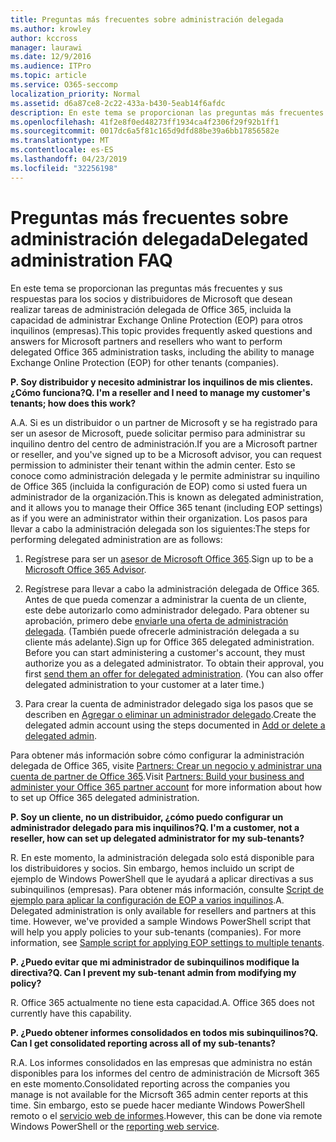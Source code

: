 ```yaml
---
title: Preguntas más frecuentes sobre administración delegada
ms.author: krowley
author: kccross
manager: laurawi
ms.date: 12/9/2016
ms.audience: ITPro
ms.topic: article
ms.service: O365-seccomp
localization_priority: Normal
ms.assetid: d6a87ce8-2c22-433a-b430-5eab14f6afdc
description: En este tema se proporcionan las preguntas más frecuentes y sus respuestas para los socios y distribuidores de Microsoft que desean realizar tareas de administración delegada de Office 365, incluida la capacidad de administrar Exchange Online Protection (EOP) para otros inquilinos (empresas).
ms.openlocfilehash: 41f2e8f0ed48273ff1934ca4f2306f29f92b1ff1
ms.sourcegitcommit: 0017dc6a5f81c165d9dfd88be39a6bb17856582e
ms.translationtype: MT
ms.contentlocale: es-ES
ms.lasthandoff: 04/23/2019
ms.locfileid: "32256198"
---
```

# <a name="delegated-administration-faq"></a><span data-ttu-id="5c265-103">Preguntas más frecuentes sobre administración delegada</span><span class="sxs-lookup"><span data-stu-id="5c265-103">Delegated administration FAQ</span></span>

<span data-ttu-id="5c265-104">En este tema se proporcionan las preguntas más frecuentes y sus respuestas para los socios y distribuidores de Microsoft que desean realizar tareas de administración delegada de Office 365, incluida la capacidad de administrar Exchange Online Protection (EOP) para otros inquilinos (empresas).</span><span class="sxs-lookup"><span data-stu-id="5c265-104">This topic provides frequently asked questions and answers for Microsoft partners and resellers who want to perform delegated Office 365 administration tasks, including the ability to manage Exchange Online Protection (EOP) for other tenants (companies).</span></span>
  
 <span data-ttu-id="5c265-105">**P. Soy distribuidor y necesito administrar los inquilinos de mis clientes. ¿Cómo funciona?**</span><span class="sxs-lookup"><span data-stu-id="5c265-105">**Q. I'm a reseller and I need to manage my customer's tenants; how does this work?**</span></span>
  
<span data-ttu-id="5c265-106">A.</span><span class="sxs-lookup"><span data-stu-id="5c265-106">A.</span></span> <span data-ttu-id="5c265-107">Si es un distribuidor o un partner de Microsoft y se ha registrado para ser un asesor de Microsoft, puede solicitar permiso para administrar su inquilino dentro del centro de administración.</span><span class="sxs-lookup"><span data-stu-id="5c265-107">If you are a Microsoft partner or reseller, and you've signed up to be a Microsoft advisor, you can request permission to administer their tenant within the admin center.</span></span> <span data-ttu-id="5c265-108">Esto se conoce como administración delegada y le permite administrar su inquilino de Office 365 (incluida la configuración de EOP) como si usted fuera un administrador de la organización.</span><span class="sxs-lookup"><span data-stu-id="5c265-108">This is known as delegated administration, and it allows you to manage their Office 365 tenant (including EOP settings) as if you were an administrator within their organization.</span></span> <span data-ttu-id="5c265-109">Los pasos para llevar a cabo la administración delegada son los siguientes:</span><span class="sxs-lookup"><span data-stu-id="5c265-109">The steps for performing delegated administration are as follows:</span></span>
  
1. <span data-ttu-id="5c265-110">Regístrese para ser un [asesor de Microsoft Office 365](https://aka.ms/cloudbenefits).</span><span class="sxs-lookup"><span data-stu-id="5c265-110">Sign up to be a [Microsoft Office 365 Advisor](https://aka.ms/cloudbenefits).</span></span>
    
2. <span data-ttu-id="5c265-p102">Regístrese para llevar a cabo la administración delegada de Office 365. Antes de que pueda comenzar a administrar la cuenta de un cliente, este debe autorizarlo como administrador delegado. Para obtener su aprobación, primero debe [enviarle una oferta de administración delegada](https://go.microsoft.com/fwlink/?LinkId=396829). (También puede ofrecerle administración delegada a su cliente más adelante).</span><span class="sxs-lookup"><span data-stu-id="5c265-p102">Sign up for Office 365 delegated administration. Before you can start administering a customer's account, they must authorize you as a delegated administrator. To obtain their approval, you first [send them an offer for delegated administration](https://go.microsoft.com/fwlink/?LinkId=396829). (You can also offer delegated administration to your customer at a later time.)</span></span> 
    
3. <span data-ttu-id="5c265-115">Para crear la cuenta de administrador delegado siga los pasos que se describen en [Agregar o eliminar un administrador delegado](https://go.microsoft.com/fwlink/?LinkId=396831).</span><span class="sxs-lookup"><span data-stu-id="5c265-115">Create the delegated admin account using the steps documented in [Add or delete a delegated admin](https://go.microsoft.com/fwlink/?LinkId=396831).</span></span>
    
<span data-ttu-id="5c265-116">Para obtener más información sobre cómo configurar la administración delegada de Office 365, visite [Partners: Crear un negocio y administrar una cuenta de partner de Office 365](https://go.microsoft.com/fwlink/?LinkId=301485).</span><span class="sxs-lookup"><span data-stu-id="5c265-116">Visit [Partners: Build your business and administer your Office 365 partner account](https://go.microsoft.com/fwlink/?LinkId=301485) for more information about how to set up Office 365 delegated administration.</span></span> 
  
 <span data-ttu-id="5c265-117">**P. Soy un cliente, no un distribuidor, ¿cómo puedo configurar un administrador delegado para mis inquilinos?**</span><span class="sxs-lookup"><span data-stu-id="5c265-117">**Q. I'm a customer, not a reseller, how can set up delegated administrator for my sub-tenants?**</span></span>
  
<span data-ttu-id="5c265-p103">R. En este momento, la administración delegada solo está disponible para los distribuidores y socios. Sin embargo, hemos incluido un script de ejemplo de Windows PowerShell que le ayudará a aplicar directivas a sus subinquilinos (empresas). Para obtener más información, consulte [Script de ejemplo para aplicar la configuración de EOP a varios inquilinos](sample-script-for-applying-eop-settings-to-multiple-tenants.md).</span><span class="sxs-lookup"><span data-stu-id="5c265-p103">A. Delegated administration is only available for resellers and partners at this time. However, we've provided a sample Windows PowerShell script that will help you apply policies to your sub-tenants (companies). For more information, see [Sample script for applying EOP settings to multiple tenants](sample-script-for-applying-eop-settings-to-multiple-tenants.md).</span></span>
  
 <span data-ttu-id="5c265-122">**P. ¿Puedo evitar que mi administrador de subinquilinos modifique la directiva?**</span><span class="sxs-lookup"><span data-stu-id="5c265-122">**Q. Can I prevent my sub-tenant admin from modifying my policy?**</span></span>
  
<span data-ttu-id="5c265-p104">R. Office 365 actualmente no tiene esta capacidad.</span><span class="sxs-lookup"><span data-stu-id="5c265-p104">A. Office 365 does not currently have this capability.</span></span>
  
 <span data-ttu-id="5c265-125">**P. ¿Puedo obtener informes consolidados en todos mis subinquilinos?**</span><span class="sxs-lookup"><span data-stu-id="5c265-125">**Q. Can I get consolidated reporting across all of my sub-tenants?**</span></span>
  
<span data-ttu-id="5c265-126">R.</span><span class="sxs-lookup"><span data-stu-id="5c265-126">A.</span></span> <span data-ttu-id="5c265-127">Los informes consolidados en las empresas que administra no están disponibles para los informes del centro de administración de Micrsoft 365 en este momento.</span><span class="sxs-lookup"><span data-stu-id="5c265-127">Consolidated reporting across the companies you manage is not available for the Micrsoft 365 admin center reports at this time.</span></span> <span data-ttu-id="5c265-128">Sin embargo, esto se puede hacer mediante Windows PowerShell remoto o el [servicio web de informes](https://go.microsoft.com/fwlink/?LinkId=279926).</span><span class="sxs-lookup"><span data-stu-id="5c265-128">However, this can be done via remote Windows PowerShell or the [reporting web service](https://go.microsoft.com/fwlink/?LinkId=279926).</span></span> 
  

